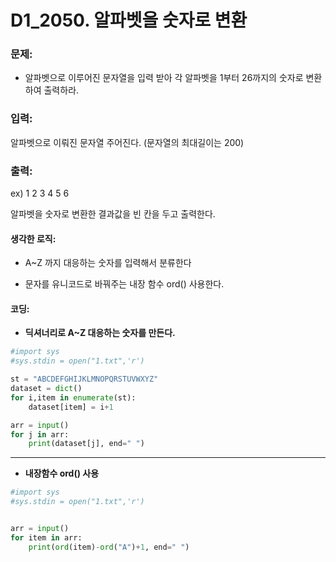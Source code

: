 # D1_2050. 알파벳을 숫자로 변환

### 문제:

- 알파벳으로 이루어진 문자열을 입력 받아 각 알파벳을 1부터 26까지의 숫자로 변환하여 출력하라.



### 입력:

알파벳으로 이뤄진 문자열 주어진다. (문자열의 최대길이는 200)



### 출력:

ex) 1 2 3 4 5 6

알파벳을 숫자로 변환한 결과값을 빈 칸을 두고 출력한다.



#### 생각한 로직:

- A~Z 까지 대응하는 숫자를 입력해서 분류한다

- 문자를 유니코드로 바꿔주는 내장 함수 ord() 사용한다.

#### 코딩:

- **딕셔너리로 A~Z 대응하는 숫자를 만든다.**

```python
#import sys
#sys.stdin = open("1.txt",'r')

st = "ABCDEFGHIJKLMNOPQRSTUVWXYZ"
dataset = dict()
for i,item in enumerate(st):
    dataset[item] = i+1

arr = input()
for j in arr:
    print(dataset[j], end=" ")
```

---

- **내장함수 ord() 사용**

```python
#import sys
#sys.stdin = open("1.txt",'r')


arr = input()
for item in arr:
    print(ord(item)-ord("A")+1, end=" ")
```

